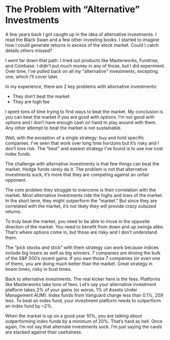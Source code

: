 # The Problem with “Alternative” Investments

A few years back I got caught up in the idea of alternative investments. I read the Black Swan and a few other investing books. I started to imagine how I could generate returns in excess of the stock market. Could I catch details others missed?

I went far down that path. I tried out products like Masterworks, Fundrise, and Coinbase. I didn’t put much money in any of those, but I did experiment. Over time, I’ve pulled back on all my “alternative” investments, excepting one, which I’ll cover later.

In my experience, there are 2 key problems with alternative investments:

- They don’t beat the market
- They are high fee

I spent tons of time trying to find ways to beat the market. My conclusion is you can beat the market if you are good with options. I’m not good with options and I don’t have enough cash on hand to play around with them. Any other attempt to beat the market is not sustainable.

Well, with the exception of a single strategy: buy and hold specific companies. I’ve seen that work over long time horizons but it’s risky and I don’t love risk. The “best” and easiest strategy I’ve found is to use low cost index funds.

The challenge with alternative investments is that few things can beat the market. Hedge funds rarely do it. The problem is not that alternative investments suck, it’s more that they are competing against an unfair opponent.

The core problem they struggle to overcome is their correlation with the market. Most alternative investments ride the highs and lows of the market. In the short term, they might outperform the “market.” But since they are correlated with the market, it’s not likely they will provide crazy outsized returns.

To truly beat the market, you need to be able to move in the opposite direction of the market. You need to benefit from down and up swings alike. That’s where options come in, but those are risky and I don’t understand them.

The “pick stocks and stick” with them strategy can work because indices include big losers as well as big winners. 7 companies are driving the bulk of the S&P 500’s recent gains. If you own those 7 companies (or even one of them), you are doing much better than the market. Great strategy in boom times, risky in bust times.

Back to alternative investments. The real kicker here is the fees. Platforms like Masterworks take tons of fees. Let’s say your alternative investment platform takes 2% of your gains (or worse, 1% of Assets Under Management AUM). Index funds from Vanguard charge less than 0.1%, 20X less. To beat an index fund, your investment platform needs to outperform an index fund by ~2%.

When the market is up on a good year 10%, you are talking about outperforming index funds by a minimum of 20%. That’s hard as hell. Once again, I’m not say that alternate investments suck. I’m just saying the cards are stacked against their usefulness.

